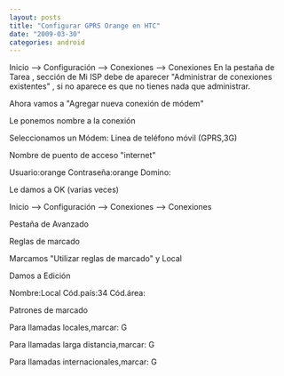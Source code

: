 ```yaml
---
layout: posts
title: "Configurar GPRS Orange en HTC"
date: "2009-03-30"
categories: android
---
```


Inicio --> Configuración --> Conexiones --> Conexiones En la pestaña de Tarea , sección de Mi ISP debe de aparecer "Administrar de conexiones existentes" , si no aparece es que no tienes nada que administrar.

Ahora vamos a "Agregar nueva conexión de módem"

Le ponemos nombre a la conexión

Seleccionamos un Módem: Linea de teléfono móvil (GPRS,3G)

Nombre de puento de acceso "internet"

Usuario:orange Contraseña:orange Domino:

Le damos a OK (varias veces)

Inicio --> Configuración --> Conexiones --> Conexiones

Pestaña de Avanzado

Reglas de marcado

Marcamos "Utilizar reglas de marcado" y Local

Damos a Edición

Nombre:Local Cód.país:34 Cód.área:

Patrones de marcado

Para llamadas locales,marcar: G

Para llamadas larga distancia,marcar: G

Para llamadas internacionales,marcar: G
